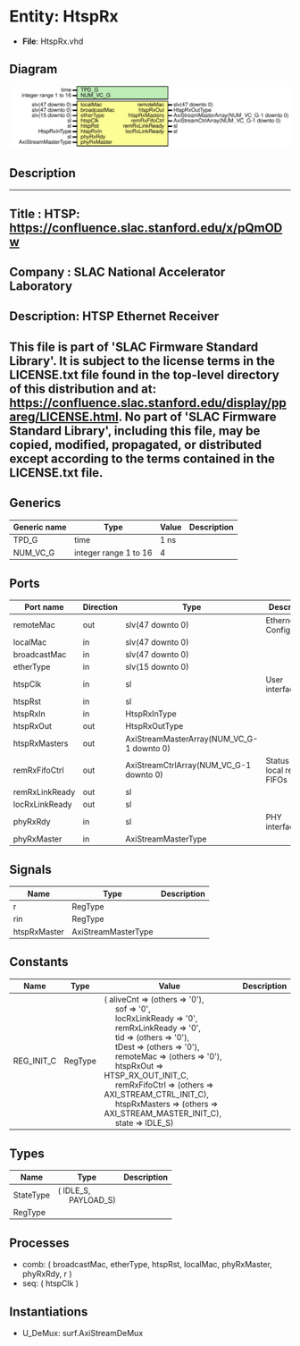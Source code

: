 # Entity: HtspRx

- **File**: HtspRx.vhd
## Diagram

![Diagram](HtspRx.svg "Diagram")
## Description

-----------------------------------------------------------------------------
 Title      : HTSP: https://confluence.slac.stanford.edu/x/pQmODw
-----------------------------------------------------------------------------
 Company    : SLAC National Accelerator Laboratory
-----------------------------------------------------------------------------
 Description: HTSP Ethernet Receiver
-----------------------------------------------------------------------------
 This file is part of 'SLAC Firmware Standard Library'.
 It is subject to the license terms in the LICENSE.txt file found in the
 top-level directory of this distribution and at:
    https://confluence.slac.stanford.edu/display/ppareg/LICENSE.html.
 No part of 'SLAC Firmware Standard Library', including this file,
 may be copied, modified, propagated, or distributed except according to
 the terms contained in the LICENSE.txt file.
-----------------------------------------------------------------------------
## Generics

| Generic name | Type                  | Value | Description |
| ------------ | --------------------- | ----- | ----------- |
| TPD_G        | time                  | 1 ns  |             |
| NUM_VC_G     | integer range 1 to 16 | 4     |             |
## Ports

| Port name      | Direction | Type                                      | Description                   |
| -------------- | --------- | ----------------------------------------- | ----------------------------- |
| remoteMac      | out       | slv(47 downto 0)                          | Ethernet Configuration        |
| localMac       | in        | slv(47 downto 0)                          |                               |
| broadcastMac   | in        | slv(47 downto 0)                          |                               |
| etherType      | in        | slv(15 downto 0)                          |                               |
| htspClk        | in        | sl                                        | User interface                |
| htspRst        | in        | sl                                        |                               |
| htspRxIn       | in        | HtspRxInType                              |                               |
| htspRxOut      | out       | HtspRxOutType                             |                               |
| htspRxMasters  | out       | AxiStreamMasterArray(NUM_VC_G-1 downto 0) |                               |
| remRxFifoCtrl  | out       | AxiStreamCtrlArray(NUM_VC_G-1 downto 0)   | Status of local receive FIFOs |
| remRxLinkReady | out       | sl                                        |                               |
| locRxLinkReady | out       | sl                                        |                               |
| phyRxRdy       | in        | sl                                        | PHY interface                 |
| phyRxMaster    | in        | AxiStreamMasterType                       |                               |
## Signals

| Name         | Type                | Description |
| ------------ | ------------------- | ----------- |
| r            | RegType             |             |
| rin          | RegType             |             |
| htspRxMaster | AxiStreamMasterType |             |
## Constants

| Name       | Type    | Value                                                                                                                                                                                                                                                                                                                                                                                                                                                                                                                                                                                                                                                                                                                                                                                                                                       | Description |
| ---------- | ------- | ------------------------------------------------------------------------------------------------------------------------------------------------------------------------------------------------------------------------------------------------------------------------------------------------------------------------------------------------------------------------------------------------------------------------------------------------------------------------------------------------------------------------------------------------------------------------------------------------------------------------------------------------------------------------------------------------------------------------------------------------------------------------------------------------------------------------------------------- | ----------- |
| REG_INIT_C | RegType |  (       aliveCnt       => (others => '0'),<br><span style="padding-left:20px">       sof            => '0',<br><span style="padding-left:20px">       locRxLinkReady => '0',<br><span style="padding-left:20px">       remRxLinkReady => '0',<br><span style="padding-left:20px">       tid            => (others => '0'),<br><span style="padding-left:20px">       tDest          => (others => '0'),<br><span style="padding-left:20px">       remoteMac      => (others => '0'),<br><span style="padding-left:20px">       htspRxOut      => HTSP_RX_OUT_INIT_C,<br><span style="padding-left:20px">       remRxFifoCtrl  => (others => AXI_STREAM_CTRL_INIT_C),<br><span style="padding-left:20px">       htspRxMasters  => (others => AXI_STREAM_MASTER_INIT_C),<br><span style="padding-left:20px">       state          => IDLE_S) |             |
## Types

| Name      | Type                                                      | Description |
| --------- | --------------------------------------------------------- | ----------- |
| StateType | ( IDLE_S,<br><span style="padding-left:20px"> PAYLOAD_S)  |             |
| RegType   |                                                           |             |
## Processes
- comb: ( broadcastMac, etherType, htspRst, localMac, phyRxMaster,
                   phyRxRdy, r )
- seq: ( htspClk )
## Instantiations

- U_DeMux: surf.AxiStreamDeMux
